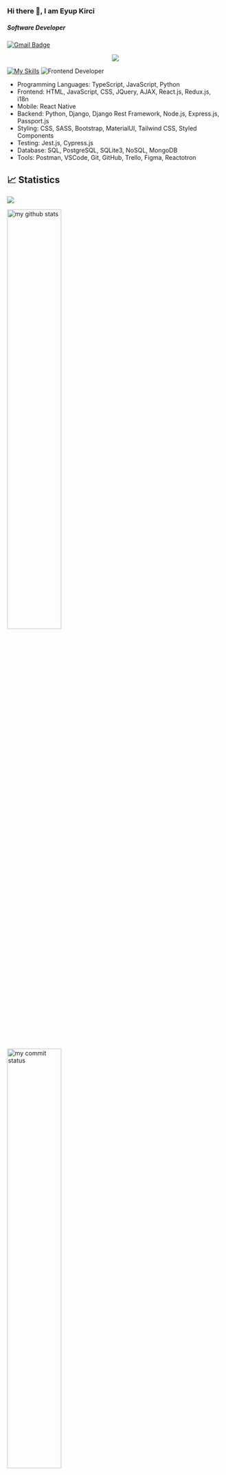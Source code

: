 ### Hi there 👋, I am Eyup Kirci 
##### Software Developer
[![Gmail Badge](https://img.shields.io/badge/Gmail-D14836?style=for-the-badge&logo=gmail&logoColor=white)](https://mail.google.com/mail/u/0/?hl=tr&tf=cm&fs=1&to=eyupkirci@gmail.com)
<!-- [![LinkedIn Badge](https://img.shields.io/badge/LinkedIn-0077B5?style=for-the-badge&logo=linkedin&logoColor=white)](https://www.linkedin.com/in/eyupkirci) -->

<p align="center">
  <a href="https://skillicons.dev">
    <img src="https://skillicons.dev/icons?i=c,python,ts,js,html,css,react,redux,nodejs,express,pug,jquery,sass,bootstrap,materialui,styledcomponents,tailwind,jest,django,sqlite,postgres,vscode,postman,github,wordpress&theme=dark" />
  </a>
</p>

[![My Skills](https://skillicons.dev/icons?i=c,python,ts,js,html,css,react,redux,nodejs,express,pug,jquery,sass,bootstrap,materialui,styledcomponents,tailwind,jest,django,sqlite,postgres,vscode,postman,github,wordpress&theme=light&perline=5)](https://skillicons.dev)
![Frontend Developer](https://media.giphy.com/media/iIqmM5tTjmpOB9mpbn/giphy.gif)

- Programming Languages: TypeScript, JavaScript, Python
- Frontend: HTML, JavaScript, CSS, JQuery, AJAX, React.js, Redux.js, i18n
- Mobile: React Native  
- Backend: Python, Django, Django Rest Framework, Node.js, Express.js, Passport.js
- Styling: CSS, SASS, Bootstrap, MaterialUI, Tailwind CSS, Styled Components
- Testing: Jest.js, Cypress.js
- Database: SQL, PostgreSQL, SQLite3, NoSQL, MongoDB
- Tools: Postman, VSCode, Git, GitHub, Trello, Figma, Reactotron

## 📈 Statistics

![](https://komarev.com/ghpvc/?username=eyupkirci)
<br>


 <img src="https://github-readme-stats.vercel.app/api?username=eyupkirci&theme=chartreuse-dark" alt="my github stats" width="50%"/>&nbsp;
 <img src="https://github-readme-streak-stats.herokuapp.com/?user=eyupkirci&theme=chartreuse-dark" alt="my commit status" width="50%" />
 <img src="https://github-readme-stats.vercel.app/api/top-langs/?username=eyupkirci&theme=chartreuse-dark&layout=compact" alt="languages" width="50%">

